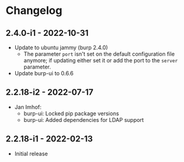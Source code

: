 # Changelog

## 2.4.0-i1 - 2022-10-31

* Update to ubuntu jammy (burp 2.4.0)
  * The parameter `port` isn't set on the default configuration file
    anymore; if updating either set it or add the port to the `server`
    parameter.
* Update burp-ui to 0.6.6

## 2.2.18-i2 - 2022-07-17

* Jan Imhof:
  * burp-ui: Locked pip package versions
  * burp-ui: Added dependencies for LDAP support

## 2.2.18-i1 - 2022-02-13

* Initial release
